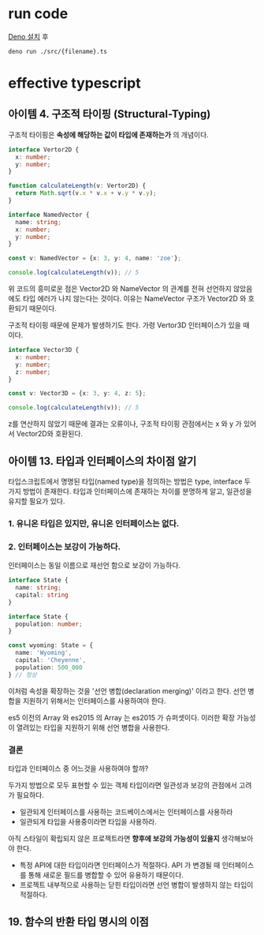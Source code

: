 # run code

[Deno 설치](https://deno.land/#installation) 후

```bash
deno run ./src/{filename}.ts
```

# effective typescript

## 아이템 4. 구조적 타이핑 (Structural-Typing)

구조적 타이핑은 **속성에 해당하는 값이 타입에 존재하는가** 의 개념이다.

```typescript
interface Vertor2D {
  x: number;
  y: number;
}

function calculateLength(v: Vertor2D) {
  return Math.sqrt(v.x * v.x + v.y * v.y);
}

interface NamedVector {
  name: string;
  x: number;
  y: number;
}

const v: NamedVector = {x: 3, y: 4, name: 'zoe'};

console.log(calculateLength(v)); // 5
```

위 코드의 흥미로운 점은 Vector2D 와 NameVector 의 관계를 전혀 선언하지 않았음에도 타입 에러가 나지 않는다는 것이다.
이유는 NameVector 구조가 Vector2D 와 호환되기 때문이다.

구조적 타이핑 때문에 문제가 발생하기도 한다. 가령 Vertor3D 인터페이스가 있을 때 이다.

```typescript
interface Vector3D {
  x: number;
  y: number;
  z: number;
}

const v: Vector3D = {x: 3, y: 4, z: 5};

console.log(calculateLength(v)); // 5
```

z를 연산하지 않았기 때문에 결과는 오류이나,
구조적 타이핑 관점에서는 x 와 y 가 있어서 Vector2D와 호환된다. 

## 아이템 13. 타입과 인터페이스의 차이점 알기

타입스크립트에서 명명된 타입(named type)을 정의하는 방법은 type, interface 두 가지 방법이 존재한다.
타입과 인터페이스에 존재하는 차이를 분명하게 알고, 일관성을 유지할 필요가 있다.

### 1. 유니온 타입은 있지만, 유니온 인터페이스는 없다.

### 2. 인터페이스는 보강이 가능하다.

인터페이스는 동일 이름으로 재선언 함으로 보강이 가능하다.

```typescript
interface State {
  name: string;
  capital: string
}

interface State {
  population: number;
}

const wyoming: State = {
  name: 'Wyoming',
  capital: 'Cheyenne',
  population: 500_000
} // 정상
```

이처럼 속성을 확장하는 것을 '선언 병합(declaration merging)' 이라고 한다.
선언 병합을 지원하기 위해서는 인터페이스를 사용하여야 한다.

es5 이전의 Array 와 es2015 의 Array 는 es2015 가 슈퍼셋이다.
이러한 확장 가능성이 열려있는 타입을 지원하기 위해 선언 병합을 사용한다.

### 결론

타입과 인터페이스 중 어느것을 사용하여야 할까?

두가지 방법으로 모두 표현할 수 있는 객체 타입이라면 일관성과 보강의 관점에서 고려가 필요하다.

* 일관되게 인터페이스를 사용하는 코드베이스에서는 인터페이스를 사용하라
* 일관되게 타입을 사용중이라면 타입을 사용하라.

아직 스타일이 확립되지 않은 프로젝트라면 **향후에 보강의 가능성이 있을지** 생각해보아야 한다.

* 특정 API에 대한 타입이라면 인터페이스가 적절하다. API 가 변경될 때 인터페이스를 통해 새로운 필드를 병합할 수 있어 유용하기 때문이다.
* 프로젝트 내부적으로 사용하는 닫힌 타입이라면 선언 병합이 발생하지 않는 타입이 적절하다.

## 19. 함수의 반환 타입 명시의 이점


